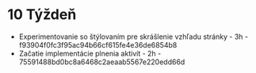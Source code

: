 # 10 Týždeň

- Experimentovanie so štýlovaním pre skrášlenie vzhľadu stránky - 3h - f93904f0fc3f95ac94b66cf615fe4e36de6854b8
- Začatie implementácie plnenia aktivít - 2h - 75591488bd0bc8a6468c2aeaab5567e220edd66d
